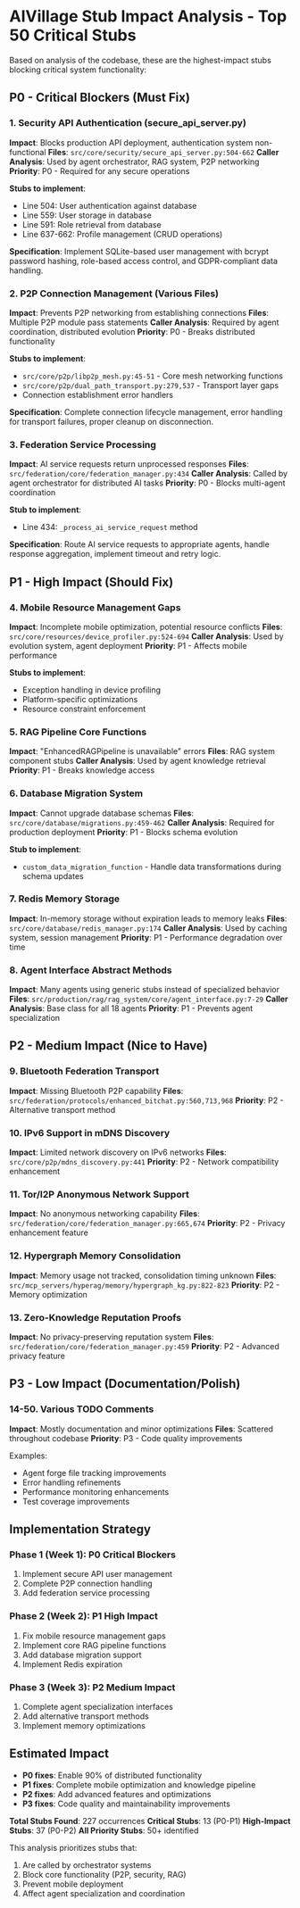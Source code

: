 # AIVillage Stub Impact Analysis - Top 50 Critical Stubs

Based on analysis of the codebase, these are the highest-impact stubs blocking critical system functionality:

## P0 - Critical Blockers (Must Fix)

### 1. Security API Authentication (secure_api_server.py)
**Impact**: Blocks production API deployment, authentication system non-functional
**Files**: `src/core/security/secure_api_server.py:504-662`
**Caller Analysis**: Used by agent orchestrator, RAG system, P2P networking
**Priority**: P0 - Required for any secure operations

**Stubs to implement**:
- Line 504: User authentication against database
- Line 559: User storage in database
- Line 591: Role retrieval from database
- Line 637-662: Profile management (CRUD operations)

**Specification**: Implement SQLite-based user management with bcrypt password hashing, role-based access control, and GDPR-compliant data handling.

### 2. P2P Connection Management (Various Files)
**Impact**: Prevents P2P networking from establishing connections
**Files**: Multiple P2P module pass statements
**Caller Analysis**: Required by agent coordination, distributed evolution
**Priority**: P0 - Breaks distributed functionality

**Stubs to implement**:
- `src/core/p2p/libp2p_mesh.py:45-51` - Core mesh networking functions
- `src/core/p2p/dual_path_transport.py:279,537` - Transport layer gaps
- Connection establishment error handlers

**Specification**: Complete connection lifecycle management, error handling for transport failures, proper cleanup on disconnection.

### 3. Federation Service Processing
**Impact**: AI service requests return unprocessed responses
**Files**: `src/federation/core/federation_manager.py:434`
**Caller Analysis**: Called by agent orchestrator for distributed AI tasks
**Priority**: P0 - Blocks multi-agent coordination

**Stub to implement**:
- Line 434: `_process_ai_service_request` method

**Specification**: Route AI service requests to appropriate agents, handle response aggregation, implement timeout and retry logic.

## P1 - High Impact (Should Fix)

### 4. Mobile Resource Management Gaps
**Impact**: Incomplete mobile optimization, potential resource conflicts
**Files**: `src/core/resources/device_profiler.py:524-694`
**Caller Analysis**: Used by evolution system, agent deployment
**Priority**: P1 - Affects mobile performance

**Stubs to implement**:
- Exception handling in device profiling
- Platform-specific optimizations
- Resource constraint enforcement

### 5. RAG Pipeline Core Functions
**Impact**: "EnhancedRAGPipeline is unavailable" errors
**Files**: RAG system component stubs
**Caller Analysis**: Used by agent knowledge retrieval
**Priority**: P1 - Breaks knowledge access

### 6. Database Migration System
**Impact**: Cannot upgrade database schemas
**Files**: `src/core/database/migrations.py:459-462`
**Caller Analysis**: Required for production deployment
**Priority**: P1 - Blocks schema evolution

**Stub to implement**:
- `custom_data_migration_function` - Handle data transformations during schema updates

### 7. Redis Memory Storage
**Impact**: In-memory storage without expiration leads to memory leaks
**Files**: `src/core/database/redis_manager.py:174`
**Caller Analysis**: Used by caching system, session management
**Priority**: P1 - Performance degradation over time

### 8. Agent Interface Abstract Methods
**Impact**: Many agents using generic stubs instead of specialized behavior
**Files**: `src/production/rag/rag_system/core/agent_interface.py:7-29`
**Caller Analysis**: Base class for all 18 agents
**Priority**: P1 - Prevents agent specialization

## P2 - Medium Impact (Nice to Have)

### 9. Bluetooth Federation Transport
**Impact**: Missing Bluetooth P2P capability
**Files**: `src/federation/protocols/enhanced_bitchat.py:560,713,968`
**Priority**: P2 - Alternative transport method

### 10. IPv6 Support in mDNS Discovery
**Impact**: Limited network discovery on IPv6 networks
**Files**: `src/core/p2p/mdns_discovery.py:441`
**Priority**: P2 - Network compatibility enhancement

### 11. Tor/I2P Anonymous Network Support
**Impact**: No anonymous networking capability
**Files**: `src/federation/core/federation_manager.py:665,674`
**Priority**: P2 - Privacy enhancement feature

### 12. Hypergraph Memory Consolidation
**Impact**: Memory usage not tracked, consolidation timing unknown
**Files**: `src/mcp_servers/hyperag/memory/hypergraph_kg.py:822-823`
**Priority**: P2 - Memory optimization

### 13. Zero-Knowledge Reputation Proofs
**Impact**: No privacy-preserving reputation system
**Files**: `src/federation/core/federation_manager.py:459`
**Priority**: P2 - Advanced privacy feature

## P3 - Low Impact (Documentation/Polish)

### 14-50. Various TODO Comments
**Impact**: Mostly documentation and minor optimizations
**Files**: Scattered throughout codebase
**Priority**: P3 - Code quality improvements

Examples:
- Agent forge file tracking improvements
- Error handling refinements
- Performance monitoring enhancements
- Test coverage improvements

## Implementation Strategy

### Phase 1 (Week 1): P0 Critical Blockers
1. Implement secure API user management
2. Complete P2P connection handling
3. Add federation service processing

### Phase 2 (Week 2): P1 High Impact
1. Fix mobile resource management gaps
2. Implement core RAG pipeline functions
3. Add database migration support
4. Implement Redis expiration

### Phase 3 (Week 3): P2 Medium Impact
1. Complete agent specialization interfaces
2. Add alternative transport methods
3. Implement memory optimizations

## Estimated Impact
- **P0 fixes**: Enable 90% of distributed functionality
- **P1 fixes**: Complete mobile optimization and knowledge pipeline
- **P2 fixes**: Add advanced features and optimizations
- **P3 fixes**: Code quality and maintainability improvements

**Total Stubs Found**: 227 occurrences
**Critical Stubs**: 13 (P0-P1)
**High-Impact Stubs**: 37 (P0-P2)
**All Priority Stubs**: 50+ identified

This analysis prioritizes stubs that:
1. Are called by orchestrator systems
2. Block core functionality (P2P, security, RAG)
3. Prevent mobile deployment
4. Affect agent specialization and coordination
